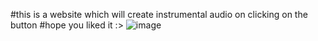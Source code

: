 #this is a website which will create instrumental audio on clicking on the button
#hope you liked it :>
![image](https://github.com/Jishnumo/Instrument-Sound/assets/147910757/31e8da6b-68a0-4162-9702-98e950c88042)
